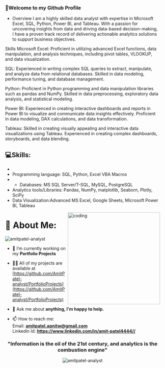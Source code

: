 


### 🤗Welcome to my Github Profile
- Overview
I am a highly skilled data analyst with expertise in Microsoft Excel, SQL, Python, Power BI, and Tableau. With a passion for uncovering insights from data and driving data-based decision-making, I have a proven track record of delivering actionable analytics solutions to support business objectives.

Skills
Microsoft Excel: Proficient in utilizing advanced Excel functions, data manipulation, and analysis techniques, including pivot tables, VLOOKUP, and data visualization.

SQL: Experienced in writing complex SQL queries to extract, manipulate, and analyze data from relational databases. Skilled in data modeling, performance tuning, and database management.

Python: Proficient in Python programming and data manipulation libraries such as pandas and NumPy. Skilled in data preprocessing, exploratory data analysis, and statistical modeling.

Power BI: Experienced in creating interactive dashboards and reports in Power BI to visualize and communicate data insights effectively. Proficient in data modeling, DAX calculations, and data transformation.

Tableau: Skilled in creating visually appealing and interactive data visualizations using Tableau. Experienced in creating complex dashboards, storyboards, and data blending.





## 💻Skills: 
* 
* Programming language: SQL, Python, Excel VBA Macros
* * Databases: MS SQL Server/T-SQL, MySQL, PostgreSQL
* Analytics tools/Libraries: Pandas, NumPy, matplotlib, Seaborn, Plotly, SciPy
* Data Visualization:Advanced MS Excel, Google Sheets, Microsoft Power BI, Tableau

<img align="right" alt="coding" width="300" src="https://camo.githubusercontent.com/c1dcb74cc1c1835b1d716f5051499a2814c683c806b15f04b0eba492863703e9/68747470733a2f2f63646e2e6472696262626c652e636f6d2f75736572732f3733303730332f73637265656e73686f74732f363538313234332f6176656e746f2e676966">





# 💫 About Me:
<p align="left"> <img src="https://komarev.com/ghpvc/?username=amitpatel-analyst&label=Profile%20views&color=0e75b6&style=flat" alt="amitpatel-analyst" /> </p>

- 🔭 I’m currently working on my **Portfolio Projects**

- 👨‍💻 All of my projects are available at [https://github.com/AmitPatel-analyst/PortfolioProjects](https://github.com/AmitPatel-analyst/PortfolioProjects)

- 💬 Ask me about **anything, I'm happy to help.**

- 📫 How to reach me: <br>
Email: **amitpatel.apnitw@gmail.com** <br>
Linkedin Id: **https://www.linkedin.com/in/amit-patel4444//**


<h3 align="center">"Information is the oil of the 21st century, and analytics is the combustion engine"</h3>


</p>



<p>
<p align="center"> <img src="https://github-readme-streak-stats.herokuapp.com/?user=amitpatel-analyst&" alt="amitpatel-analyst" /></p>

<!---
AmitPatel-analyst/AmitPatel-analyst is a ✨ special ✨ repository because its `README.md` (this file) appears on your GitHub profile.
You can click the Preview link to take a look at your changes.
--->
